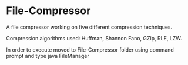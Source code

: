 # File-Compressor
A file compressor working on five different compression techniques.

Compression algorithms used: Huffman, Shannon Fano, GZip, RLE, LZW. 

In order to execute moved to File-Compressor folder using command prompt and type java FileManager
